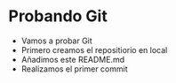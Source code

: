 
# Probando Git

- Vamos a probar Git
- Primero creamos el repositiorio en local 
- Añadimos este README.md
- Realizamos el primer commit
